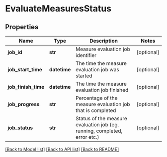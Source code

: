 # EvaluateMeasuresStatus

## Properties
Name | Type | Description | Notes
------------ | ------------- | ------------- | -------------
**job_id** | **str** | Measure evaluation job identifier | [optional] 
**job_start_time** | **datetime** | The time the measure evaluation job was started | [optional] 
**job_finish_time** | **datetime** | The time the measure evaluation job finished | [optional] 
**job_progress** | **str** | Percentage of the measure evaluation job that is completed | [optional] 
**job_status** | **str** | Status of the measure evaluation job (eg. running, completed, error etc.) | [optional] 

[[Back to Model list]](../README.md#documentation-for-models) [[Back to API list]](../README.md#documentation-for-api-endpoints) [[Back to README]](../README.md)

